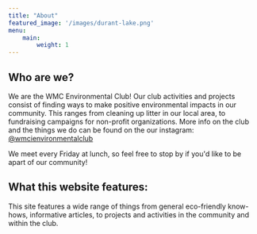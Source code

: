 ```yaml
---
title: "About"
featured_image: '/images/durant-lake.png'
menu:
    main:
        weight: 1
---
```

## Who are we?
We are the WMC Environmental Club! Our club activities and projects consist of finding ways to make positive environmental impacts in our community. This ranges from cleaning up litter in our local area, to fundraising campaigns for non-profit organizations. More info on the club and the things we do can be found on the our instagram: [@wmcienvironmentalclub](https://www.instagram.com/wmcienvironmentalclub/?igshid=MDM4ZDc5MmU%3D)

We meet every Friday at lunch, so feel free to stop by if you'd like to be apart of our community!

## What this website features:
This site features a wide range of things from general eco-friendly know-hows, informative articles, to projects and activities in the community and within the club.
